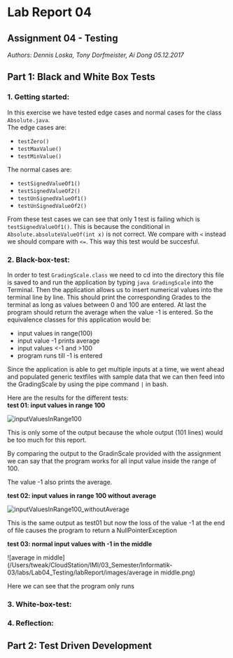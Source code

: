 # Lab Report 04
## Assignment 04 - Testing
_Authors: Dennis Loska, Tony Dorfmeister, Ai Dong 05.12.2017_

## Part 1: Black and White Box Tests

### 1. Getting started:
In this exercise we have tested edge cases and normal cases for the class `Absolute.java`. <br>
The edge cases are:
- `testZero()`
- `testMaxValue()`
- `testMinValue()`

The normal cases are:
- `testSignedValueOf1()`
- `testSignedValueOf2()`
- `testUnSignedValueOf1()`
- `testUnSignedValueOf2()`

From these test cases we can see that only 1 test is failing which is `testSignedValueOf1()`.
This is because the conditional in `Absolute.absoluteValueOf(int x)` is not correct. We compare with `<` instead we should compare with `<=`. This way this test would be succesful.


### 2. Black-box-test:
In order to test `GradingScale.class` we need to cd into the directory this file is saved to and run the application by typing `java GradingScale` into the Terminal.
Then the application allows us to insert numerical values into the terminal line by line.
This should print the corresponding Grades to the terminal as long as values between 0 and 100 are entered. At last the program should return the average when the value -1 is entered.
So the equivalence classes for this application would be:
- input values in range(100)
- input value -1 prints average
- input values <-1 and >100
- program runs till -1 is entered

Since the application is able to get multiple inputs at a time, we went ahead and populated generic textfiles with sample data that we can then feed into the GradingScale by using the pipe command `|` in bash.

Here are the results for the different tests: <br>
**test 01: input values in range 100**

![inputValuesInRange100](/Users/tweak/CloudStation/IMI/03_Semester/Informatik-03/labs/Lab04_Testing/labReport/images/inputValuesInRange100.png)

This is only some of the output because the whole output (101 lines) would be too much for this report.

By comparing the output to the GradinScale provided with the assignment we can say that the program works for all input value inside the range of 100.

The value -1 also prints the average.



**test 02: input values in range 100 without average**

![inputValuesInRange100_withoutAverage](/Users/tweak/CloudStation/IMI/03_Semester/Informatik-03/labs/Lab04_Testing/labReport/images/inputValuesInRange100_withoutAverage.png)

This is the same output as test01 but now the loss of the value -1 at the end of file causes the program to return a NullPointerException



**test 03: normal input values with -1 in the middle**

![average in middle](/Users/tweak/CloudStation/IMI/03_Semester/Informatik-03/labs/Lab04_Testing/labReport/images/average in middle.png)

Here we can see that the program only runs 

### 3. White-box-test:

### 4. Reflection:

## Part 2: Test Driven Development


